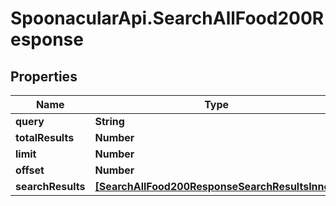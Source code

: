 # SpoonacularApi.SearchAllFood200Response

## Properties

Name | Type | Description | Notes
------------ | ------------- | ------------- | -------------
**query** | **String** |  | 
**totalResults** | **Number** |  | 
**limit** | **Number** |  | 
**offset** | **Number** |  | 
**searchResults** | [**[SearchAllFood200ResponseSearchResultsInner]**](SearchAllFood200ResponseSearchResultsInner.md) |  | 


